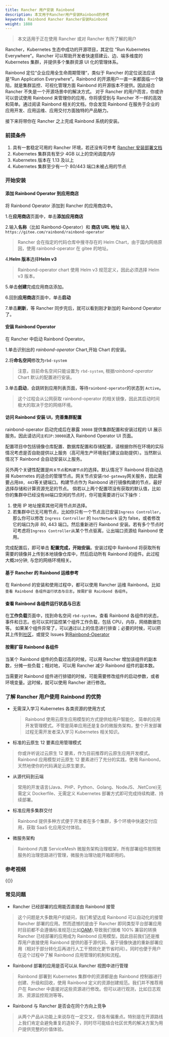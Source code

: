 ```yaml
---
title: Rancher 用户安装 Rainbond
description: 本文用于Rancher用户安装Rainbond的参考
keywords: Rainbond Rancher Rancher安装Rainbond
weight: 1888
---
```


> 本文适用于正在使用 Rancher 或对 Rancher 有所了解的用户

Rancher，Kubernetes 生态中成功的开源项目，其定位 “Run Kubernetes Everywhere”。Rancher 可以帮助开发者快速搭建云、边、端多维度的 Kubernetes 集群，并提供多个集群资源 UI 化的管理体系。

Rainbond 定位“企业应用全生命周期管理“，类似于 Rancher 的定位说法应该是“Run Application Everywhere”。Rainbond 的开源用户一直一来都面临一个缺陷，就是集群监控、可视化管理方面 Rainbond 的开源版本不提供。因此结合 Rancher 不失是一个开源场景中的解决方式。 对于 Rancher 的用户而言，你或许可以尝试使用 Rainbond 来管理你的应用，你将感受到与 Rancher 不一样的高效和简单。通过阅读 Rainbond 相关的文档，你会发现 Rainbond 在服务于企业的应用开发、应用运维、应用交付方面独特的产品魅力。

接下来将带你在 Rancher 之上完成 Rainbond 系统的安装。

### 前提条件

1. 具有一套稳定可用的 Rancher 环境，若还没有可参考 [Rancher 安装部署文档](https://rancher.com/docs/rancher/v2.x/en/installation/)
1. Kubernetes 集群具有至少 4GB 以上的空闲调度内存
1. Kubernetes 版本在 1.13 及以上
1. Kubernetes 集群至少有一个 80/443 端口未被占用的节点

### 开始安装

#### 添加 Rainbond Operator 到应用商店

将 Rainbond Operator 添加到 Rancher 的应用商店中。

1.在**应用商店**页面中，单击**添加应用商店**

2.输入**名称**（比如 Rainbond-Operator）和 **商店 URL 地址** 输入 `https://gitee.com/rainbond/rainbond-operator`

> Rancher 会在指定的代码仓库中搜寻存在的 Helm Chart，由于国内网络原因，使用 rainbond-operator 在 gitee 的地址。

4.**Helm 版本**选择**Helm v3**

> Rainbond-operator chart 使用 Helm v3 规范定义，因此必须选择 Helm v3 版本。

5.单击**创建**完成应用商店添加。

6.回到**应用商店**页面中，单击**启动**

7.单击**刷新**，等 Rancher 同步完后，就可以看到刚才新加的 Rainbond Operator 了。

#### 安装 Rainbond Operator

在 Rancher 中启动 Rainbond Operator。

1.单击识别出的 _rainbond-operator_ Chart,开始 Chart 的安装。

2.将**命名空间**修改为`rbd-system`

> 注意，目前命名空间只能设置为 `rbd-system`, 根据*rainbond-operator* Chart 默认的配置进行安装。

3.单击**启动**，会跳转到应用列表页面，等待`rainbond-operator`的状态到 `Active`。

> 这个过程会从公网获取 rainbond-operator 的相关镜像，因此其启动时间极大的取决于您的网络环境。

#### 访问 Rainbond 安装 UI，完善集群配置

rainbond-operator 启动完成后在暴露 `30008` 提供集群配置和安装过程的 UI 展示服务。因此请访问`主机IP:30008`进入 Rainbond Operator UI 页面。

配置项目中包括镜像仓库配置、数据库配置和存储配置，请根据你所在环境的实际情况考虑是否自助提供以上服务（高可用生产环境我们建议自助提供）。当然默认情况下 Rainbond 会自动安装以上服务。

另外两个关键性配置是`网关节点`和`构建节点`的选择。默认情况下 Rainbond 将自动选择 Kubernetes 的适合的管理节点。网关节点安装`rbd-gateway`网关服务，因此需要占用`80, 443`等关键端口。构建节点作为 Rainbond 进行镜像构建的节点，最好选择存储和计算资源充足的节点。 倘若以上两个配置项没有获取的默认值，比如你的集群中已经没有`80`端口空闲的节点时，你可能需要进行以下操作：

1. 使用 IP 地址搜索其他可用节点并选择。
2. 若集群中已无可用节点，比如你只有一个节点且已安装`Ingress Controller`，那么你可以修改 `Ingress Controller` 的 `hostNetwork` 设为 false，或者修改它的端口为非 80, 443 端口。然后重新进行 Rainbond 安装。若有多个节点时可考虑将`Ingress Controller`从某个节点驱离，让出端口资源给 Rainbond 使用。

完成配置后，即可单击 **配置完成，开始安装**。安装过程中 Rainbond 将获取所有需要的镜像并上传到本地镜像仓库中，然后启动所有 Rainbond 的组件。此过程大概`20`分钟, 与您的网络环境相关。

#### 基于 Rancher 的 Rainbond 运维参考

在 Rainbond 的安装和使用过程中，都可以使用 Rancher 运维 Rainbond。比如`查看 Rainbond 各组件运行状态与日志`，`按需扩容 Rainbond 各组件`。

#### 查看 Rainbond 各组件运行状态与日志

在**工作负载**页面中，找到命名空间 `rbd-system`，查看 Rainbond 各组件的状态，事件和日志。也可以实时监控某个组件工作负载，包括 CPU，内存，网络数据包等。
如果某个组件异常了，可以通过以上的信息进行排查；必要的时候，可以把其上传到[社区](https://t.goodrain.com/)，或提交 Issues 到[Rainbond-Operator](https://github.com/goodrain/rainbond-operator/issues)

#### 按需扩容 Rainbond 各组件

当某个 Rainbond 组件的负载过高的时候，可以用 Rancher 增加该组件的副本数，分摊一些负载；相对地，可以用 Rancher 减少 Rainbond 组件的副本数。

当需要对 Rainbond 组件进行排错的时候，可能需要修改组件的启动参数，或者环境变量。这时候，就可以使用 Rancher 进行修改。

### 了解 Rancher 用户使用 Rainbond 的优势

- 无需深入学习 Kubernetes 各类资源的使用方式

  > Rainbond 使用云原生应用模型的方式提供给用户智能化、简单的应用开发管理模式。不管是简单应用还是复杂的微服务架构，整个开发部署过程无需开发者深入学习 Kubernetes 相关知识。

- 标准的云原生 12 要素应用管理模式

> 你或许听说过云原生 12 要素，作为目前推荐的云原生应用开发模式。Rainbond 应用模型对云原生 12 要素进行了充分的实践，使用 Rainbond，天然地使你的代码满足云原生要求。

- 从源代码到云端

> 常用的开发语言(Java、PHP、Python、Golang、NodeJS、.NetCore)无需定义 Dockerfile、无需定义 Kubernetes 部署方式即可完成持续构建、持续部署。

- 标准应用多集群交付

> Rainbond 提供多种方式便于开发者在多个集群，多个环境中快速交付应用，获取 SaaS 化应用交付体验。

- 微服务架构

> Rainbond 内置 ServiceMesh 微服务架构治理框架，所有部署组件按照微服务的治理思路进行管理，微服务治理功能开箱即用的。

### 参考视频

{{<bibili-video src="//player.bilibili.com/player.html?aid=625675438&bvid=BV1kt4y117Gu&cid=191668386&page=1" href="https://www.bilibili.com/video/BV1kt4y117Gu/" title="Rancher安装Rainbond, 并做应用部署的简单对比演示">}}

### 常见问题

- Rancher 已经部署的应用能否直接由 Rainbond 接管

> 这个问题是大多数用户的疑问，我们希望达成 Rainbond 可以自动化的接管 Rancher 部署的应用。然而遗憾的是由于 Rancher 即同类型平台部署应用时目前都不会遵循标准规范(比如[OAM](https://oam.dev/)),导致我们很难 100% 兼容的转换 Rancher 已经部署的应用成为 Rainbond 应用模型。因此目前我们还是推荐用户直接使用 Rainbond 提供的基于源代码、基于镜像快速的重新部署应用（相对于部分转化后再进行人工干预优化更节省时间）。同时也便于用户在这个过程中了解 Rainbond 应用管理的机制和流程。

- Rainbond 部署的应用是否可以从 Rancher 视图中进行管理

> Rainbond 部署到 Kubernetes 集群中的资源都是由 Rainbond 控制器进行创建、升级和回收，使用 Rainbond 定义的资源创建规范。我们并不推荐用户在 Rancher 中直接对这些资源进行修改。但可以进行观测，比如日志观测、资源监控观测等等。

- Rainbond 与 Rancher 是否会在同个方向上竞争

> 从两个产品从功能上来说存在一定交叉，但各有偏重点。特别是在开源路线上我们肯定会避免重复的造轮子，同时尽可能结合社区优秀的解决方案为用户提供完整的价值体验。

